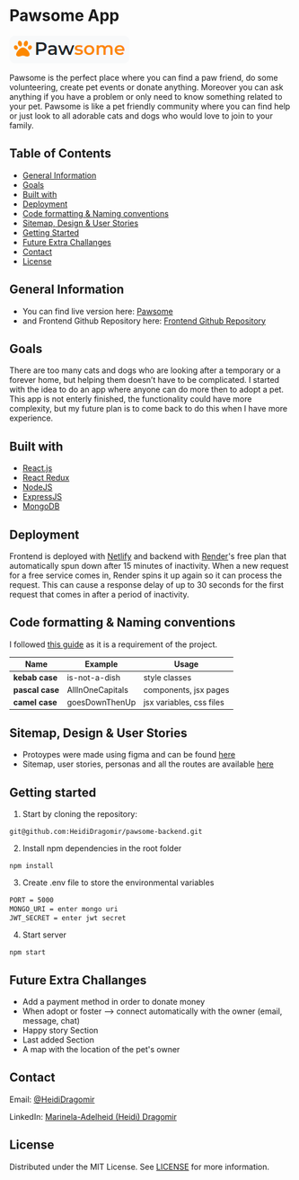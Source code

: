 # Pawsome App

<img src="https://raw.githubusercontent.com/HeidiDragomir/pawsome-frontend/main/src/assets/icon.PNG" style="width: auto; height: auto; border-radius: 10px">

Pawsome is the perfect place where you can find a paw friend, do some volunteering, create pet events or donate anything. Moreover you can ask anything if you have a problem or only need to know something related to your pet. Pawsome is like a pet friendly community where you can find help or just look to all adorable cats and dogs who would love to join to your family.

## Table of Contents

-   [General Information](#general-information)
-   [Goals](#goals)
-   [Built with](#built-with)
-   [Deployment](#deployment)
-   [Code formatting & Naming conventions](#code-formatting-&-Naming-conventions)
-   [Sitemap, Design & User Stories](#sitemap,-design-&-user-stories)
-   [Getting Started](#getting-started)
-   [Future Extra Challanges](#future-extra-challanges)
-   [Contact](#contact)
-   [License](#license)

## General Information

- You can find live version here: [Pawsome](https://pawsome-fe.netlify.app/)
- and Frontend Github Repository here: [Frontend Github Repository](https://github.com/HeidiDragomir/pawsome-frontend)


## Goals

There are too many cats and dogs who are looking after a temporary or a forever home, but helping them doesn’t have to be complicated. I started with the idea to do an app where anyone can do more then to adopt a pet. This app is not enterly finished, the functionality could have more complexity, but my future plan is to come back to do this when I have more experience.

## Built with

-   [React.js](https://reactjs.org/)
-   [React Redux](https://react-redux.js.org/)
-   [NodeJS](https://nodejs.org/en/)
-   [ExpressJS](https://expressjs.com/)
-   [MongoDB](https://www.mongodb.com/)

## Deployment

Frontend is deployed with [Netlify](https://www.netlify.com) and backend with [Render](https://render.com)'s free plan that automatically spun down after 15 minutes of inactivity. When a new request for a free service comes in, Render spins it up again so it can process the request. This can cause a response delay of up to 30 seconds for the first request that comes in after a period of inactivity.

## Code formatting & Naming conventions

I followed [this guide](https://vicvijayakumar.com/blog/eslint-airbnb-style-guide-prettier) as it is a requirement of the project.

| Name            | Example          | Usage                    |
| --------------- | ---------------- | ------------------------ |
| **kebab case**  | is-not-a-dish    | style classes            |
| **pascal case** | AllInOneCapitals | components, jsx pages    |
| **camel case**  | goesDownThenUp   | jsx variables, css files |

## Sitemap, Design & User Stories

-   Protoypes were made using figma and can be found [here](https://www.figma.com/file/KWvxWy6hH9G0z1maurjVnn/Pawsome?node-id=0%3A1)
-   Sitemap, user stories, personas and all the routes are available [here](https://docs.google.com/document/d/13NP9lJK8uG1G-ib99IhqlUoNyNjz5nhY0n5a3xCLsfI/edit?usp=sharing)

## Getting started

1. Start by cloning the repository:

```
git@github.com:HeidiDragomir/pawsome-backend.git
```

2. Install npm dependencies in the root folder

```
npm install
```

3. Create .env file to store the environmental variables

```
PORT = 5000
MONGO_URI = enter mongo uri
JWT_SECRET = enter jwt secret
```

4. Start server

```
npm start
```


## Future Extra Challanges

- Add a payment method in order to donate money
- When adopt or foster --> connect automatically with the owner (email, message, chat)
- Happy story Section
- Last added Section
- A map with the location of the pet's owner

## Contact

Email: [@HeidiDragomir](https://github.com/HeidiDragomir)

LinkedIn: [Marinela-Adelheid (Heidi) Dragomir](https://www.linkedin.com/in/heidi-dragomir/)

## License

Distributed under the MIT License. See [LICENSE](https://choosealicense.com/licenses/mit/) for more information.
